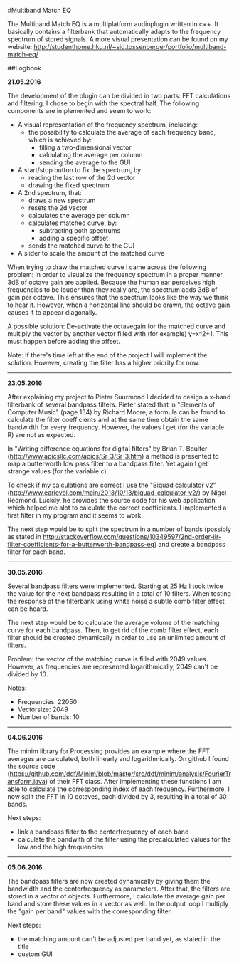 #Multiband Match EQ

The Multiband Match EQ is a multiplatform audioplugin written in c++. It basically contains a filterbank that automatically adapts to the frequency spectrum of stored signals. A more visual presentation can be found on my website: http://studenthome.hku.nl/~sid.tossenberger/portfolio/multiband-match-eq/

##Logbook

**21.05.2016**

The development of the plugin can be divided in two parts: FFT calculations and filtering. 
I chose to begin with the spectral half. The following components are implemented and seem 
to work:

- A visual representation of the frequency spectrum, including:
  * the possibility to calculate the average of each frequency band, which is achieved by:
    * filling a two-dimensional vector
    * calculating the average per column
    * sending the average to the GUI
- A start/stop button to fix the spectrum, by:
  * reading the last row of the 2d vector
  * drawing the fixed spectrum
- A 2nd spectrum, that:
  * draws a new spectrum
  * resets the 2d vector
  * calculates the average per column
  * calculates matched curve, by: 
    * subtracting both spectrums 
    * adding a specific offset
  * sends the matched curve to the GUI
- A slider to scale the amount of the matched curve

When trying to draw the matched curve I came across the following problem:
In order to visualize the frequency spectrum in a proper manner, 3dB of octave gain are 
applied. Because the human ear perceives high frequencies to be louder than they really are, 
the spectrum adds 3dB of gain per octave. This ensures that the spectrum looks like the way 
we think to hear it. However, when a horizontal line should be drawn, the octave gain causes 
it to appear diagonally.

A possible solution:
De-activate the octavegain for the matched curve and multiply the vector by another vector 
filled with (for example) y=x^2+1. This must happen before adding the offset.

Note:
If there's time left at the end of the project I will implement the solution. However, 
creating the filter has a higher priority for now.

---

**23.05.2016**

After explaining my project to Pieter Suurmond I decided to design a x-band filterbank of 
several bandpass filters. Pieter stated that in "Elements of Computer Music" (page 134) by 
Richard Moore, a formula can be found to calculate the filter coefficients and at the same 
time obtain the same bandwidth for every frequency. However, the values I get (for the 
variable R) are not as expected.

In "Writing difference equations for digital filters" by Brian T. Boulter 
(http://www.apicsllc.com/apics/Sr_3/Sr_3.htm) a method is presented to map a butterworth 
low pass filter to a bandpass filter. Yet again I get strange values (for the variable c).

To check if my calculations are correct I use the "Biquad calculator v2" 
(http://www.earlevel.com/main/2013/10/13/biquad-calculator-v2/) by Nigel Redmond. Luckily, 
he provides the source code for his web application which helped me alot to calculate the 
correct coefficients. I implemented a first filter in my program and it seems to work.

The next step would be to split the spectrum in a number of bands (possibly as stated in 
http://stackoverflow.com/questions/10349597/2nd-order-iir-filter-coefficients-for-a-butterworth-bandpass-eq)
and create a bandpass filter for each band.

---

**30.05.2016**

Several bandpass filters were implemented. Starting at 25 Hz I took twice the value for
the next bandpass resulting in a total of 10 filters. When testing the response of the
filterbank using white noise a subtle comb filter effect can be heard. 

The next step would be to calculate the average volume of the matching curve for each
bandpass. Then, to get rid of the comb filter effect, each filter should be created
dynamically in order to use an unlimited amount of filters.

Problem: the vector of the matching curve is filled with 2049 values. However, as 
frequencies are represented logarithmically, 2049 can't be divided by 10.

Notes:
- Frequencies: 22050
- Vectorsize: 2049
- Number of bands: 10

---

**04.06.2016**

The minim library for Processing provides an example where the FFT averages are
calculated, both linearly and logarithmically. On github I found the source code
(https://github.com/ddf/Minim/blob/master/src/ddf/minim/analysis/FourierTransform.java)
of their FFT class. After implementing these functions I am able to calculate the
corresponding index of each frequency. Furthermore, I now split the FFT in 10 octaves,
each divided by 3, resulting in a total of 30 bands.

Next steps: 
- link a bandpass filter to the centerfrequency of each band
- calculate the bandwith of the filter using the precalculated values for the low and the
  high frequencies

---

**05.06.2016**

The bandpass filters are now created dynamically by giving them the bandwidth and the
centerfrequency as parameters. After that, the filters are stored in a vector of objects.
Furthermore, I calculate the average gain per band and store these values in a vector
as well. In the output loop I multiply the "gain per band" values with the corresponding
filter.

Next steps:
- the matching amount can't be adjusted per band yet, as stated in the title
- custom GUI
